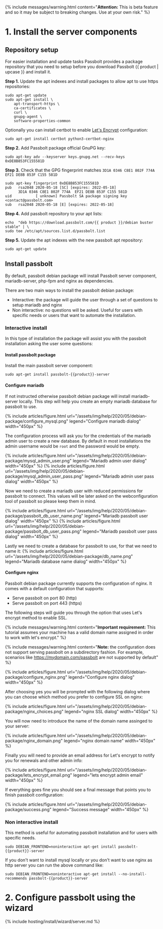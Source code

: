 {% include messages/warning.html
  content="**Attention:** This is beta feature and so it may be subject to breaking changes. Use at your own risk."
%}

# 1. Install the server components
## Repository setup

For easier installation and update tasks Passbolt provides a package repository that you need to setup
before you download Passbolt {{ product | upcase }} and install it.

**Step 1.** Update the apt indexes and install packages to allow apt to use https repositories:

```
sudo apt-get update
sudo apt-get install \
    apt-transport-https \
    ca-certificates \
    curl \
    gnupg-agent \
    software-properties-common
```

Optionally you can install certbot to enable [Let's Encrypt](https://letsencrypt.org/) configuration:

```
sudo apt-get install certbot python3-certbot-nginx
```

**Step 2.**  Add Passbolt package official GnuPG key:

```
sudo apt-key adv --keyserver keys.gnupg.net --recv-keys 0xDE8B853FC155581D
```

**Step 3.**  Check that the GPG fingerprint matches `3D1A 0346 C8E1 802F 774A  EF21 DE8B 853F C155 581D`

```
sudo apt-key fingerprint 0xDE8B853FC155581D
pub   rsa2048 2020-05-18 [SC] [expires: 2022-05-18]
      3D1A 0346 C8E1 802F 774A  EF21 DE8B 853F C155 581D
uid           [ unknown] Passbolt SA package signing key <contact@passbolt.com>
sub   rsa2048 2020-05-18 [E] [expires: 2022-05-18]
```

**Step 4.**  Add passbolt repository to your apt lists:

```
echo  "deb https://download.passbolt.com/{{ product }}/debian buster stable" | \
sudo tee /etc/apt/sources.list.d/passbolt.list
```

**Step 5.**  Update the apt indexes with the new passbolt apt repository:

```
sudo apt-get update
```

## Install passbolt

By default, passbolt debian package will install Passbolt server component, mariadb-server, php-fpm and nginx
as dependencies.

There are two main ways to install the passbolt debian package:

- Interactive: the package will guide the user through a set of questions to setup mariadb and nginx
- Non interactive: no questions will be asked. Useful for users with specific needs or users that want to automate the 
installation.

### Interactive install

In this type of installation the package will assist you with the passbolt installation asking the user
some questions:

#### Install passbolt package

Install the main passbolt server component:

```
sudo apt-get install passbolt-{{product}}-server
```

#### Configure mariadb

If not instructed otherwise passbolt debian package will install mariadb-server locally. This step will help you create
an empty mariadb database for passbolt to use.

{% 
    include articles/figure.html 
    url="/assets/img/help/2020/05/debian-package/configure_mysql.png" 
    legend="Configure mariadb dialog" width="450px" 
%}

The configuration process will ask you for the credentials of the mariadb admin user to create a new database.
By default in most installations the admin username would be `root` and the password would be empty.

{% 
    include articles/figure.html 
    url="/assets/img/help/2020/05/debian-package/mysql_admin_user.png" 
    legend="Mariadb admin user dialog" width="450px" 
%}
{% 
    include articles/figure.html 
    url="/assets/img/help/2020/05/debian-package/mysql_admin_user_pass.png" 
    legend="Mariadb admin user pass dialog" width="450px"
%}

Now we need to create a mariadb user with reduced permissions for passbolt to connect. This values will be later asked on the webconfiguration tool of passbolt so please keep them in mind.

{% 
    include articles/figure.html 
    url="/assets/img/help/2020/05/debian-package/passbolt_db_user_name.png" 
    legend="Mariadb passbolt user dialog" width="450px"
%}
{% 
    include articles/figure.html 
    url="/assets/img/help/2020/05/debian-package/passbolt_db_user_pass.png" 
    legend="Mariadb passbolt user pass dialog" width="450px"
%}

Lastly we need to create a database for passbolt to use, for that we need to name it:
{% 
    include articles/figure.html url="/assets/img/help/2020/05/debian-package/db_name.png" 
    legend="Mariadb database name dialog" 
    width="450px" 
%}

#### Configure nginx

Passbolt debian package currently supports the configuration of nginx. It comes with a default configuration that supports:

- Serve passbolt on port 80 (http)
- Serve passbolt on port 443 (https)

The following steps will guide you through the option that uses Let's encrypt method to enable SSL.

{% 
    include messages/warning.html
    content="**Important requirement:** This tutorial assumes your machine has a valid domain name assigned in 
    order to work with let's encrypt."
%}

{% 
    include messages/warning.html
    content="**Note:** the configuration does not support serving passbolt on a subdirectory fashion. For example, 
    scenarios like https://mydomain.com/passbolt are not supported by default"
%}

{% 
    include articles/figure.html 
    url="/assets/img/help/2020/05/debian-package/configure_nginx.png" 
    legend="Configure nginx dialog" width="450px" 
%}

After choosing yes you will be prompted with the following dialog where you can choose which method you prefer to configure SSL on nginx:

{% 
    include articles/figure.html url="/assets/img/help/2020/05/debian-package/nginx_choices.png" 
    legend="nginx SSL dialog" width="450px" 
%}

You will now need to introduce the name of the domain name assinged to your server:

{% include 
    articles/figure.html 
    url="/assets/img/help/2020/05/debian-package/nginx_domain.png" 
    legend="nginx domain name" width="450px" 
%}

Finally you will need to provide an email address for Let's encrypt to notify you for renewals and other admin info:

{% 
    include articles/figure.html 
    url="/assets/img/help/2020/05/debian-package/lets_encrypt_email.png" 
    legend="lets encrypt admin email" width="450px" 
%}

If everything goes fine you should see a final message that points you to finish passbolt configuration:

{% 
    include articles/figure.html 
    url="/assets/img/help/2020/05/debian-package/success.png" 
    legend="Success message" width="450px" 
%}

### Non interactive install

This method is useful for automating passbolt installation and for users with specific needs.

```
sudo DEBIAN_FRONTEND=noninteractive apt-get install passbolt-{{product}}-server
```

If you don't want to install mysql locally or you don't want to use nginx as http server you can run the above 
command like:

```
sudo DEBIAN_FRONTEND=noninteractive apt-get install --no-install-recommends passbolt-{{product}}-server
```

# 2. Configure passbolt using the wizard

{% include hosting/install/wizard/server.md %}
